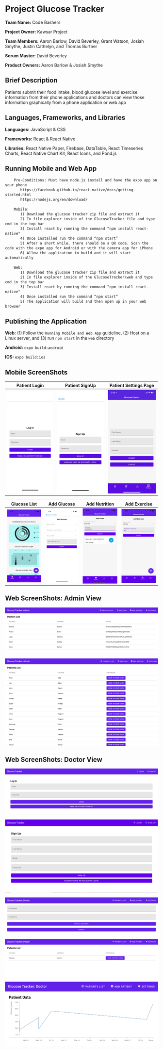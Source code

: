 # Project Glucose Tracker
**Team Name:** Code Bashers

**Project Owner:** Kawsar Project

**Team Members:** Aaron Barlow, David Beverley, Grant Watson, Josiah Smythe, Justin Cathelyn, and Thomas Burtner

**Scrum Master:** David Beverley

**Product Owners:** Aaron Barlow & Josiah Smythe

## Brief Description
Patients submit their food intake, blood glucose level and exercise information from their phone applications and doctors can view those information graphically from a phone application or web app


## Languages, Frameworks, and Libraries
**Languages:** JavaScript & CSS

**Frameworks:** React & React Native

**Libraries:** React Native Paper, Firebase, DataTable, React Timeseries Charts, React Native Chart Kit, React Icons, and Pond.js

## Running Mobile and Web App
		Pre-Conditions: Must have node.js install and have the expo app on your phone
		   https://facebook.github.io/react-native/docs/getting-started.html
		   https://nodejs.org/en/download/

		Mobile:
		   1) Download the glucose tracker zip file and extract it
		   2) In file explorer inside of the GlucoseTracker file and type cmd in the top bar
		   3) Install react by running the command “npm install react-native"
		   4) Once installed run the command “npm start”
		   5) After a short while, there should be a QR code. Scan the code with the expo app for Android or with the camera app for iPhone
		   6) Allow the application to build and it will start automatically

		Web:
		   1) Download the glucose tracker zip file and extract it
		   2) In file explorer inside of the GlucoseTracker\web and type cmd in the top bar
		   3) Install react by running the command “npm install react-native"
		   4) Once installed run the command “npm start”
		   5) The application will build and then open up in your web browser

## Publishing the Application
**Web:** (1) Follow the `Running Mobile and Web App` guideline, (2) Host on a Linux server, and (3) run `npm start` in the `web` directory

**Android:** `expo build:android`

**IOS:** `expo build:ios`

## Mobile ScreenShots
Patient Login             |  Patient SignUp							|  Patient Settings Page
:-------------------------:|:-------------------------:|:-------------------------:
![](screenshots/mobile/PatientLogin.jpg)  |  ![](screenshots/mobile/PatientSignUp.jpg) | ![](screenshots/mobile/PatientSettings.jpg)

Glucose List             | Add Glucose							|  Add Nutrition | Add Exercise
:-------------------------:|:-------------------------:|:-------------------------: |:-------------------------:
![](screenshots/mobile/glucoseList.png)  |  ![](screenshots/mobile/addGlucose.png) | ![](screenshots/mobile/nutrition.png) | ![](screenshots/mobile/exercise.png)

## Web ScreenShots: Admin View
![doctor list](screenshots/web/doctorsList.png)

![all patients](screenshots/web/allPatients.png)

## Web ScreenShots: Doctor View
![web login](screenshots/web/login.png)

![web signup](screenshots/web/WebSignUp.PNG)

![settings](screenshots/web/settingsPage.png)

![patient list](screenshots/web/patientList.png)

![patient data](screenshots/web/patientData.png)
